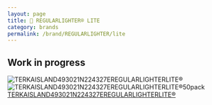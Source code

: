 ```yaml
---
layout: page
title:  REGULARLIGHTER® LITE
category: brands
permalink: /brand/REGULARLIGHTER/lite
---
```

## Work in progress
![TERKAISLAND493021N224327EREGULARLIGHTERLITE®](https://regularlighter.com/assets/images/lite/terkaisland.jpg)
![TERKAISLAND493021N224327EREGULARLIGHTERLITE®50pack](https://regularlighter.com/assets/images/lite/terkaisland50pack.jpg)
[TERKAISLAND493021N224327EREGULARLIGHTERLITE®](https://regularlighter.com/lite/terka) 

